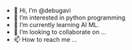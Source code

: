 - 👋 Hi, I’m @debugavi
- 👀 I’m interested in python programming
- 🌱 I’m currently learning AI ML.
- 💞️ I’m looking to collaborate on ...
- 📫 How to reach me ...

<!---
debugavi/debugavi is a ✨ special ✨ repository because its `README.md` (this file) appears on your GitHub profile.
You can click the Preview link to take a look at your changes.
--->
